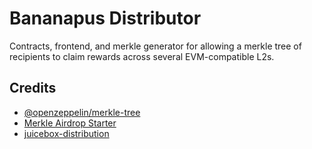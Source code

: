 # Bananapus Distributor

Contracts, frontend, and merkle generator for allowing a merkle tree of recipients to claim rewards across several EVM-compatible L2s.

## Credits

- [@openzeppelin/merkle-tree](https://github.com/OpenZeppelin/merkle-tree)
- [Merkle Airdrop Starter](https://github.com/Anish-Agnihotri/merkle-airdrop-starter)
- [juicebox-distribution](https://github.com/arcxmoney/juicebox-distribution)
